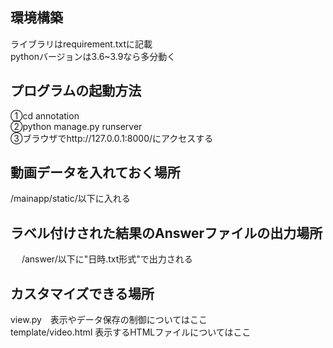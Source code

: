 
## 環境構築

ライブラリはrequirement.txtに記載  
pythonバージョンは3.6~3.9なら多分動く  


## プログラムの起動方法

①cd annotation  
②python manage.py runserver  
③ブラウザでhttp://127.0.0.1:8000/にアクセスする  


## 動画データを入れておく場所

/mainapp/static/以下に入れる  


## ラベル付けされた結果のAnswerファイルの出力場所
　
/answer/以下に"日時.txt形式"で出力される  


## カスタマイズできる場所

view.py　表示やデータ保存の制御についてはここ  
template/video.html 表示するHTMLファイルについてはここ  

